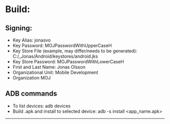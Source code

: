 # Build:

## Signing:
- Key Alias:
jonasvo
- Key Password:
MOJPasswordWithUpperCaseH
- Key Store File (example, may differ/needs to be generated):
C:/_Jonas/Android/keystores/android.jks
- Key Store Password:
MOJPasswordWithLowerCaseH
- First and Last Name:
Jonas Olsson
- Organizational Unit:
Mobile Development
- Organization
MOJ


## ADB commands
- To list devices:
adb devices
- Build .apk and install to selected device:
adb -s <device> install <app_name.apk>

--------------------------------------------------